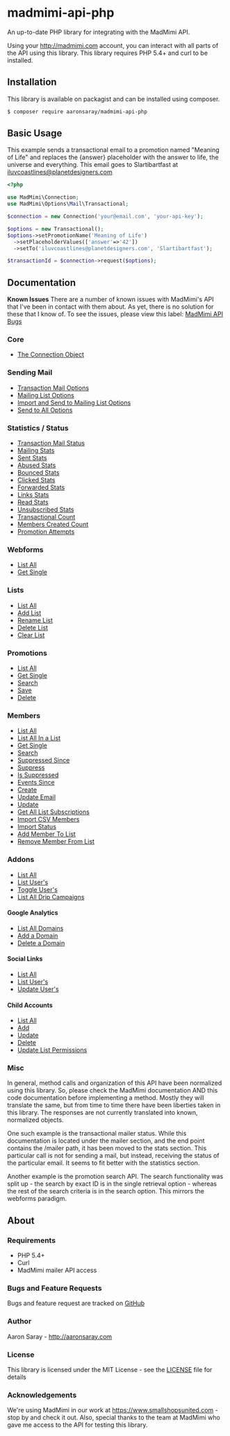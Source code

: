 # madmimi-api-php
An up-to-date PHP library for integrating with the MadMimi API.

Using your <http://madmimi.com> account, you can interact with all parts of the API using this library.  This library
requires PHP 5.4+ and curl to be installed.

## Installation

This library is available on packagist and can be installed using composer.

```bash
$ composer require aaronsaray/madmimi-api-php
```

## Basic Usage

This example sends a transactional email to a promotion named "Meaning of Life" and replaces the {answer} placeholder with
the answer to life, the universe and everything.  This email goes to Slartibartfast at iluvcoastlines@planetdesigners.com

```php
<?php

use MadMimi\Connection;
use MadMimi\Options\Mail\Transactional;

$connection = new Connection('your@email.com', 'your-api-key');

$options = new Transactional();
$options->setPromotionName('Meaning of Life')
  ->setPlaceholderValues(['answer'=>'42'])
  ->setTo('iluvcoastlines@planetdesigners.com', 'Slartibartfast');

$transactionId = $connection->request($options);
```

## Documentation

**Known Issues**
There are a number of known issues with MadMimi's API that I've been in contact with them about.  As yet, there is 
no solution for these that I know of.  To see the issues, please view this label: [MadMimi API Bugs](https://github.com/aaronsaray/madmimi-api-php/labels/MadMimi%20API%20Bug)

### Core
 - [The Connection Object](docs/connection.md)
 
### Sending Mail
 - [Transaction Mail Options](docs/mail/transactional.md)
 - [Mailing List Options](docs/mail/mailing-list.md)
 - [Import and Send to Mailing List Options](docs/mail/import-mailing-list.md)
 - [Send to All Options](docs/mail/send-to-all.md)
 
### Statistics / Status
 - [Transaction Mail Status](docs/stats/transactional.md)
 - [Mailing Stats](docs/stats/mailing.md) 
 - [Sent Stats](docs/stats/sent.md) 
 - [Abused Stats](docs/stats/abused.md) 
 - [Bounced Stats](docs/stats/bounced.md) 
 - [Clicked Stats](docs/stats/clicked.md) 
 - [Forwarded Stats](docs/stats/forwarded.md) 
 - [Links Stats](docs/stats/links.md) 
 - [Read Stats](docs/stats/read.md) 
 - [Unsubscribed Stats](docs/stats/unsubscribed.md) 
 - [Transactional Count](docs/stats/transactional-count.md)
 - [Members Created Count](docs/stats/members-created-count.md)
 - [Promotion Attempts](docs/stats/promotion-attempts.md)
 
### Webforms
 - [List All](docs/webforms/all.md)
 - [Get Single](docs/webforms/single.md)
   
### Lists
 - [List All](docs/lists/all.md)
 - [Add List](docs/lists/add.md)
 - [Rename List](docs/lists/rename.md)
 - [Delete List](docs/lists/delete.md)
 - [Clear List](docs/lists/clear.md)
   
### Promotions
 - [List All](docs/promotions/all.md)
 - [Get Single](docs/promotions/single.md)
 - [Search](docs/promotions/search.md)
 - [Save](docs/promotions/save.md)
 - [Delete](promotions/delete.md)

### Members
 - [List All](docs/members/all.md)
 - [List All In a List](docs/members/all-by-list.md)
 - [Get Single](docs/members/single.md)
 - [Search](docs/members/search.md)
 - [Suppressed Since](docs/members/suppressed-since.md)
 - [Suppress](docs/members/all.md)
 - [Is Suppressed](docs/members/is-suppressed.md)
 - [Events Since](docs/members/events-since.md)
 - [Create](docs/members/create.md)
 - [Update Email](docs/members/update-email.md)
 - [Update](docs/members/update.md) 
 - [Get All List Subscriptions](docs/members/lists.md)
 - [Import CSV Members](docs/members/import.md)
 - [Import Status](docs/members/import-status.md)
 - [Add Member To List](docs/members/add-to-list.md)
 - [Remove Member From List](docs/members/remove-from-list.md)
 
### Addons
 - [List All](docs/addons/all.md)
 - [List User's](docs/addons/user.md)
 - [Toggle User's](doc/addons/toggle.md)
 - [List All Drip Campaigns](docs/addons/drip.md)
 
#### Google Analytics
 - [List All Domains](docs/addons/ga/all.md)
 - [Add a Domain](docs/addons/ga/add.md)
 - [Delete a Domain](docs/addons/ga/delete.md)
 
#### Social Links
 - [List All](docs/addons/sociallinks/all.md)
 - [List User's](docs/addons/sociallinks/user.md)
 - [Update User's](docs/addons/sociallinks/update.md)
   
#### Child Accounts
 - [List All](docs/addons/childaccounts/all.md)   
 - [Add](docs/addons/childaccounts/add.md)   
 - [Update](docs/addons/childaccounts/update.md)   
 - [Delete](docs/addons/childaccounts/delete.md)   
 - [Update List Permissions](docs/addons/childaccounts/permissions.md)   
   
### Misc
  
In general, method calls and organization of this API have been normalized using this library.  So, please check
the MadMimi documentation AND this code documentation before implementing a method.  Mostly they will translate the same, 
but from time to time there have been liberties taken in this library.  The responses are not currently translated into
known, normalized objects.

One such example is the transactional mailer status.  While this documentation is located under the mailer section, and
the end point contains the /mailer path, it has been moved to the stats section.  This particular call is not for sending
a mail, but instead, receiving the status of the particular email.  It seems to fit better with the statistics section.

Another example is the promotion search API.  The search functionality was split up - the search by exact ID is in the single
retrieval option - whereas the rest of the search criteria is in the search option.  This mirrors the webforms paradigm.
  
## About

### Requirements

 - PHP 5.4+
 - Curl
 - MadMimi mailer API access
 
### Bugs and Feature Requests

Bugs and feature request are tracked on [GitHub](https://github.com/aaronsaray/madmimi-api-php/issues)

### Author

Aaron Saray - <http://aaronsaray.com>

### License

This library is licensed under the MIT License - see the [LICENSE](LICENSE) file for details

### Acknowledgements

We're using MadMimi in our work at <https://www.smallshopsunited.com> - stop by and check it out.  Also, special thanks
to the team at MadMimi who gave me access to the API for testing this library.  
